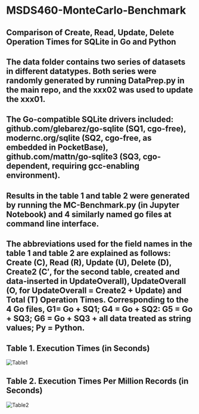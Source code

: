 # MSDS460-MonteCarlo-Benchmark

## Comparison of Create, Read, Update, Delete Operation Times for SQLite in Go and Python

## The data folder contains two series of datasets in different datatypes. Both series were randomly generated by running DataPrep.py in the main repo, and the xxx02 was used to update the xxx01.

## The Go-compatible SQLite drivers included: github.com/glebarez/go-sqlite (SQ1, cgo-free), modernc.org/sqlite (SQ2, cgo-free, as embedded in PocketBase), github.com/mattn/go-sqlite3 (SQ3, cgo-dependent, requiring gcc-enabling environment).

## Results in the table 1 and table 2 were generated by running the MC-Benchmark.py (in Jupyter Notebook) and 4 similarly named go files at command line interface. 

## The abbreviations used for the field names in the table 1 and table 2 are explained as follows: Create (C), Read (R), Update (U), Delete (D), Create2 (C′, for the second table, created and data-inserted in UpdateOverall), UpdateOverall (O, for UpdateOverall = Create2 + Update) and Total (T) Operation Times. Corresponding to the 4 Go files, G1= Go + SQ1; G4 = Go + SQ2: G5 = Go + SQ3; G6 = Go + SQ3 + all data treated as string values; Py = Python.

## Table 1. Execution Times (in Seconds)
![Table1](https://github.com/chrisshen168/MSDS460-MonteCarlo-Benchmark/assets/147928298/fbbd19cf-57fb-48f6-b935-e3cd7a813dfd)

## Table 2. Execution Times Per Million Records (in Seconds)
![Table2](https://github.com/chrisshen168/MSDS460-MonteCarlo-Benchmark/assets/147928298/94f23472-9833-48d0-be14-5f726cfaf952)
